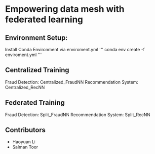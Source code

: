 # Empowering data mesh with federated learning

## Environment Setup:
Install Conda Environment via enviroment.yml
''' conda env create -f enviroment.yml '''

## Centralized Training
Fraud Detection: Centralized_FraudNN
Recommendation System: Centralized_RecNN

## Federated Training
Fraud Detection: Split_FraudNN
Recommendation System: Split_RecNN

## Contributors
- Haoyuan Li
- Salman Toor
